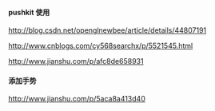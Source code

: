 #### pushkit 使用
http://blog.csdn.net/openglnewbee/article/details/44807191

http://www.cnblogs.com/cy568searchx/p/5521545.html

http://www.jianshu.com/p/afc8de658931

#### 添加手势

http://www.jianshu.com/p/5aca8a413d40



